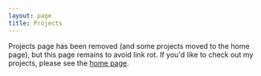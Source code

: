 ```yaml
---
layout: page
title: Projects
---
```


Projects page has been removed (and some projects moved to the home page), but
this page remains to avoid link rot. If you'd like to check out my projects,
please see the [home page](/).
